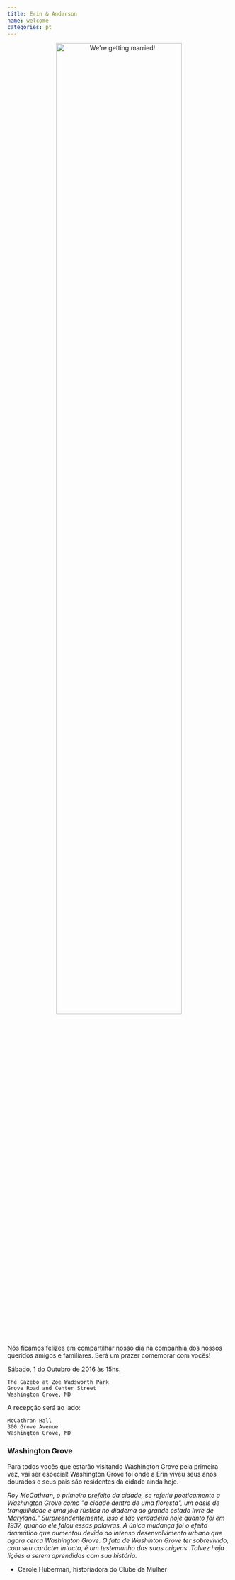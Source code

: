 ```yaml
---
title: Erin & Anderson
name: welcome
categories: pt
---
```


<center>
<img src="{{ site.baseurl }}/static/img/san.francisco.jpg"
     width="75%"
     alt="We're getting married!">
</center>

<p id="join-us">
Nós ficamos felizes em compartilhar nosso dia na companhia dos nossos
queridos amigos e familiares.  Será um prazer comemorar com vocês!
</p>

Sábado, 1 do Outubro de 2016 às 15hs.

    The Gazebo at Zoe Wadsworth Park
    Grove Road and Center Street
    Washington Grove, MD

A recepção será ao lado:

    McCathran Hall
    300 Grove Avenue
    Washington Grove, MD


### Washington Grove

Para todos vocês que estarão visitando Washington Grove pela primeira
vez, vai ser especial! Washington Grove foi onde a Erin viveu seus anos
dourados e seus pais são residentes da cidade ainda hoje.

_Roy McCathran, o primeiro prefeito da cidade, se referiu poeticamente a
Washington Grove como "a cidade dentro de uma floresta", um oasis de
tranquilidade e uma jóia rústica no diadema do grande estado livre de
Maryland." Surpreendentemente, isso é tão verdadeiro hoje quanto foi em
1937, quando ele falou essas palavras. A única mudança foi o efeito
dramático que aumentou devido ao intenso desenvolvimento urbano que
agora cerca Washington Grove. O fato de Washinton Grove ter sobrevivido,
com seu carácter intacto, é um testemunho das suas origens. Talvez haja
lições a serem aprendidas com sua história._  
- Carole Huberman, historiadora do Clube da Mulher
